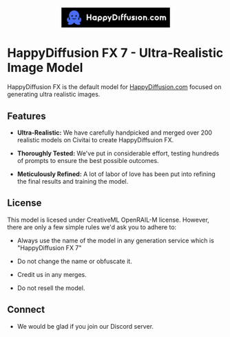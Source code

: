 <p align="center">
  <a href="https://www.happydiffusion.com" target="_blank">
    <img src="https://raw.githubusercontent.com/HappyDiffusion/HappyDiffusionFX/main/Logo.png" alt="HappyDiffusion FX Logo" style="width: 50%;">
  </a>
</p>

# HappyDiffusion FX 7 - Ultra-Realistic Image Model

HappyDiffusion FX is the default model for [HappyDiffusion.com](https://www.happydiffusion.com) focused on generating ultra realistic images.

## Features

- **Ultra-Realistic:** We have carefully handpicked and merged over 200 realistic models on Civitai to create HappyDiffsuion FX.

- **Thoroughly Tested:** We've put in considerable effort, testing hundreds of prompts to ensure the best possible outcomes.

- **Meticulously Refined:** A lot of labor of love has been put into refining the final results and training the model.


## License
This model is licesed under CreativeML OpenRAIL-M license. However, there are only a few simple rules we'd ask you to adhere to:

- Always use the name of the model in any generation service which is "HappyDiffusion FX 7"

- Do not change the name or obfuscate it.

- Credit us in any merges.

- Do not resell the model.


## Connect
- We would be glad if you join our Discord server.

